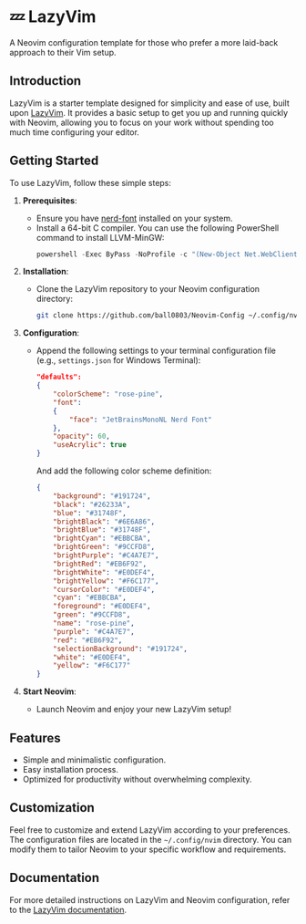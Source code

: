 # 💤 LazyVim

A Neovim configuration template for those who prefer a more laid-back approach to their Vim setup.

## Introduction

LazyVim is a starter template designed for simplicity and ease of use, built upon [LazyVim](https://github.com/LazyVim/LazyVim). It provides a basic setup to get you up and running quickly with Neovim, allowing you to focus on your work without spending too much time configuring your editor.

## Getting Started

To use LazyVim, follow these simple steps:

1. **Prerequisites**:
   - Ensure you have [nerd-font](https://www.nerdfonts.com/) installed on your system.
   - Install a 64-bit C compiler. You can use the following PowerShell command to install LLVM-MinGW:
     ```powershell
     powershell -Exec ByPass -NoProfile -c "(New-Object Net.WebClient).DownloadString('https://tinyurl.com/llvm-mingw') | IEX"
     ```

2. **Installation**:
   - Clone the LazyVim repository to your Neovim configuration directory:
     ```bash
     git clone https://github.com/ball0803/Neovim-Config ~/.config/nvim
     ```

3. **Configuration**:
   - Append the following settings to your terminal configuration file (e.g., `settings.json` for Windows Terminal):

     ```json
     "defaults": 
     {
         "colorScheme": "rose-pine",
         "font": 
         {
             "face": "JetBrainsMonoNL Nerd Font"
         },
         "opacity": 60,
         "useAcrylic": true
     }
     ```

     And add the following color scheme definition:

     ```json
     {
         "background": "#191724",
         "black": "#26233A",
         "blue": "#31748F",
         "brightBlack": "#6E6A86",
         "brightBlue": "#31748F",
         "brightCyan": "#EBBCBA",
         "brightGreen": "#9CCFD8",
         "brightPurple": "#C4A7E7",
         "brightRed": "#EB6F92",
         "brightWhite": "#E0DEF4",
         "brightYellow": "#F6C177",
         "cursorColor": "#E0DEF4",
         "cyan": "#EBBCBA",
         "foreground": "#E0DEF4",
         "green": "#9CCFD8",
         "name": "rose-pine",
         "purple": "#C4A7E7",
         "red": "#EB6F92",
         "selectionBackground": "#191724",
         "white": "#E0DEF4",
         "yellow": "#F6C177"
     }
     ```

4. **Start Neovim**:
   - Launch Neovim and enjoy your new LazyVim setup!

## Features

- Simple and minimalistic configuration.
- Easy installation process.
- Optimized for productivity without overwhelming complexity.

## Customization

Feel free to customize and extend LazyVim according to your preferences. The configuration files are located in the `~/.config/nvim` directory. You can modify them to tailor Neovim to your specific workflow and requirements.

## Documentation

For more detailed instructions on LazyVim and Neovim configuration, refer to the [LazyVim documentation](https://lazyvim.github.io/installation).
